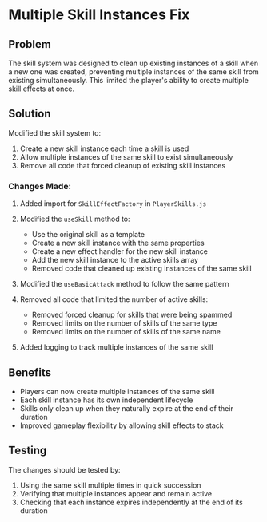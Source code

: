 # Multiple Skill Instances Fix

## Problem
The skill system was designed to clean up existing instances of a skill when a new one was created, preventing multiple instances of the same skill from existing simultaneously. This limited the player's ability to create multiple skill effects at once.

## Solution
Modified the skill system to:
1. Create a new skill instance each time a skill is used
2. Allow multiple instances of the same skill to exist simultaneously
3. Remove all code that forced cleanup of existing skill instances

### Changes Made:
1. Added import for `SkillEffectFactory` in `PlayerSkills.js`
2. Modified the `useSkill` method to:
   - Use the original skill as a template
   - Create a new skill instance with the same properties
   - Create a new effect handler for the new skill instance
   - Add the new skill instance to the active skills array
   - Removed code that cleaned up existing instances of the same skill

3. Modified the `useBasicAttack` method to follow the same pattern

4. Removed all code that limited the number of active skills:
   - Removed forced cleanup for skills that were being spammed
   - Removed limits on the number of skills of the same type
   - Removed limits on the number of skills of the same name

5. Added logging to track multiple instances of the same skill

## Benefits
- Players can now create multiple instances of the same skill
- Each skill instance has its own independent lifecycle
- Skills only clean up when they naturally expire at the end of their duration
- Improved gameplay flexibility by allowing skill effects to stack

## Testing
The changes should be tested by:
1. Using the same skill multiple times in quick succession
2. Verifying that multiple instances appear and remain active
3. Checking that each instance expires independently at the end of its duration